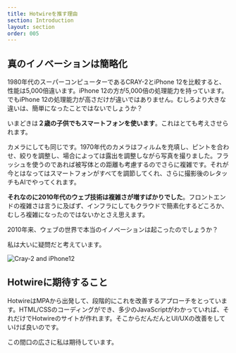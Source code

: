 ```yaml
---
title: Hotwireを推す理由
section: Introduction
layout: section
order: 005
---
```


## 真のイノベーションは簡略化

1980年代のスーパーコンピューターであるCRAY-2とiPhone 12を比較すると、性能は5,000倍違います。iPhone 12の方が5,000倍の処理能力を持っています。でもiPhone 12の処理能力が高さだけが違いではありません。むしろより大きな違いは、簡単になったことではないでしょうか？

いまどきは**２歳の子供でもスマートフォンを使います**。これはとても考えさせられます。

カメラにしても同じです。1970年代のカメラはフィルムを充填し、ピントを合わせ、絞りを調整し、場合によっては露出を調整しながら写真を撮りました。フラッシュを使うのであれば被写体との距離も考慮するのでさらに複雑です。それが今とはなってはスマートフォンがすべてを調節してくれ、さらに撮影後のレタッチもAIでやってくれます。

**それなのに2010年代のウェブ技術は複雑さが増すばかりでした**。フロントエンドの複雑さは言うに及ばず、インフラにしてもクラウドで簡素化するどころか、むしろ複雑になったのではないかとさえ思えます。

2010年来、ウェブの世界で本当のイノベーションは起こったのでしょうか？

私は大いに疑問だと考えています。

![Cray-2 and iPhone12](content_images/supercomputer-iphone.jpeg.webp)

## Hotwireに期待すること

HotwireはMPAから出発して、段階的にこれを改善するアプローチをとっています。HTML/CSSのコーディングができ、多少のJavaScriptがわかっていれば、それだけでHotwireのサイトが作れます。そこからだんだんとUI/UXの改善をしていけば良いのです。

この間口の広さに私は期待しています。
